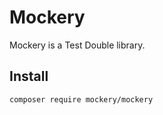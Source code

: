# Mockery

Mockery is a Test Double library.

## Install

```
composer require mockery/mockery
```

##